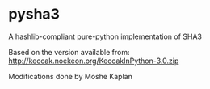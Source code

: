 pysha3
======

A hashlib-compliant pure-python implementation of SHA3

Based on the version available from:
  http://keccak.noekeon.org/KeccakInPython-3.0.zip

Modifications done by Moshe Kaplan

